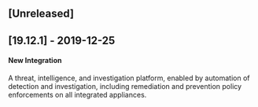 ## [Unreleased]


## [19.12.1] - 2019-12-25
#### New Integration
A threat, intelligence, and investigation platform, enabled by automation of detection and investigation, including remediation and prevention policy enforcements on all integrated appliances.
